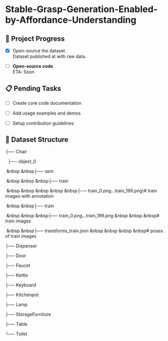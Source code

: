 # Stable-Grasp-Generation-Enabled-by-Affordance-Understanding

## 🚀 Project Progress  

- [x] Open-source the dataset  
  Dataset published at   with raw data.

- [ ] **Open-source code**  
  ETA: Soon

  

## 📋 Pending Tasks  

- [ ] Create                  core code documentation  

- [ ] Add usage examples and demos  

- [ ] Setup contribution guidelines  

  

## 📂 Dataset Structure  

├── Chair

&nbsp;&nbsp;├── object_0

&nbsp;&nbsp&nbsp;&nbsp├── sem

​&nbsp;&nbsp&nbsp;&nbsp&nbsp;&nbsp├── train

&nbsp;&nbsp&nbsp;&nbsp&nbsp;&nbsp&nbsp;&nbsp&nbsp;&nbsp​├── train_0.png...train_199.png\\# train images with annotation

​&nbsp;&nbsp&nbsp;&nbsp├── train

&nbsp;&nbsp&nbsp;&nbsp&nbsp;&nbsp├── train_0.png...train_199.png&nbsp;&nbsp&nbsp;&nbsp&nbsp;&nbsp# train images 

&nbsp;&nbsp&nbsp;&nbsp├── transforms_train.json&nbsp;&nbsp&nbsp;&nbsp&nbsp;&nbsp&nbsp;&nbsp# poses of train images 

├── Dispenser

├── Door

├── Faucet

├── Kettle

├── Keyboard

├── Kitchenpot

├── Lamp

├── StorageFurniture

├── Table

└── Toilet
